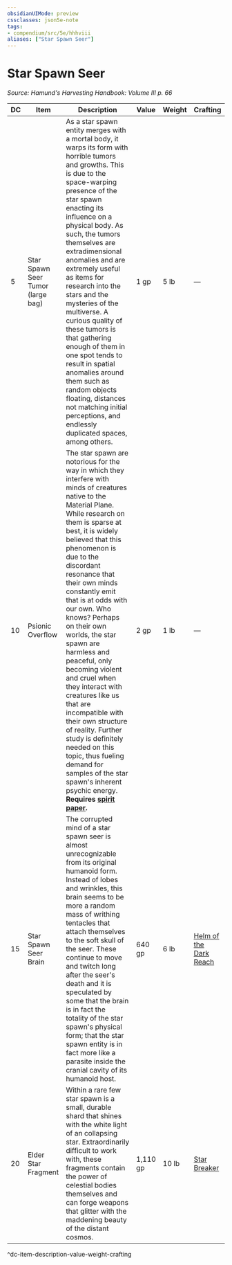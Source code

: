 ```yaml
---
obsidianUIMode: preview
cssclasses: json5e-note
tags:
- compendium/src/5e/hhhviii
aliases: ["Star Spawn Seer"]
---
```

# Star Spawn Seer
*Source: Hamund's Harvesting Handbook: Volume III p. 66* 

| DC | Item | Description | Value | Weight | Crafting |
|----|------|-------------|-------|--------|----------|
| 5 | Star Spawn Seer Tumor (large bag) | As a star spawn entity merges with a mortal body, it warps its form with horrible tumors and growths. This is due to the space-warping presence of the star spawn enacting its influence on a physical body. As such, the tumors themselves are extradimensional anomalies and are extremely useful as items for research into the stars and the mysteries of the multiverse. A curious quality of these tumors is that gathering enough of them in one spot tends to result in spatial anomalies around them such as random objects floating, distances not matching initial perceptions, and endlessly duplicated spaces, among others. | 1 gp | 5 lb | — |
| 10 | Psionic Overflow | The star spawn are notorious for the way in which they interfere with minds of creatures native to the Material Plane. While research on them is sparse at best, it is widely believed that this phenomenon is due to the discordant resonance that their own minds constantly emit that is at odds with our own. Who knows? Perhaps on their own worlds, the star spawn are harmless and peaceful, only becoming violent and cruel when they interact with creatures like us that are incompatible with their own structure of reality. Further study is definitely needed on this topic, thus fueling demand for samples of the star spawn's inherent psychic energy. **Requires [spirit paper](compendium/items/spirit-paper-hhhvi.md).** | 2 gp | 1 lb | — |
| 15 | Star Spawn Seer Brain | The corrupted mind of a star spawn seer is almost unrecognizable from its original humanoid form. Instead of lobes and wrinkles, this brain seems to be more a random mass of writhing tentacles that attach themselves to the soft skull of the seer. These continue to move and twitch long after the seer's death and it is speculated by some that the brain is in fact the totality of the star spawn's physical form; that the star spawn entity is in fact more like a parasite inside the cranial cavity of its humanoid host. | 640 gp | 6 lb | [Helm of the Dark Reach](compendium/items/helm-of-the-dark-reach-hhhviii.md) |
| 20 | Elder Star Fragment | Within a rare few star spawn is a small, durable shard that shines with the white light of an collapsing star. Extraordinarily difficult to work with, these fragments contain the power of celestial bodies themselves and can forge weapons that glitter with the maddening beauty of the distant cosmos. | 1,110 gp | 10 lb | [Star Breaker](compendium/items/star-breaker-hhhviii.md) |
^dc-item-description-value-weight-crafting